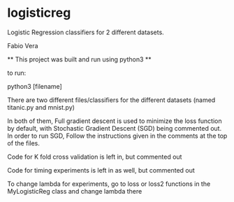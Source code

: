 # logisticreg
Logistic Regression classifiers for 2 different datasets.

Fabio Vera

** This project was built and run using python3 **

to run:

python3 [filename]

There are two different files/classifiers for the different datasets
(named titanic.py and mnist.py)

In both of them, Full gradient descent is used to minimize the loss function by default,  with Stochastic Gradient Descent (SGD) being commented out.
In order to run SGD, Follow the instructions given in the comments at the top
of the files.

Code for K fold cross validation is left in, but commented out

Code for timing experiments is left in as well, but commented out

To change lambda for experiments, go to loss or loss2 functions in the
MyLogisticReg class and change lambda there


